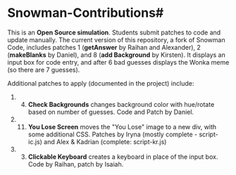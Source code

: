 # Snowman-Contributions#
This is an **Open Source simulation**. Students submit patches to code and update manually.  The current version of this repository, a fork of Snowman Code, includes patches 1 (**getAnswer** by Raihan and Alexander), 2 (**makeBlanks** by Daniel), and 8 (**add Background** by Kirsten). It displays an input box for code entry, and after 6 bad guesses displays the Wonka meme (so there are 7 guesses). 

Additional patches to apply (documented in the project) include: 
1. 4.  **Check Backgrounds** changes background color with hue/rotate based on number of guesses. Code and Patch by Daniel. 
1. 11. **You Lose Screen** moves the "You Lose" image to a new div, with some additional CSS. Patches by Iryna (mostly complete - script-ic.js) and Alex & Kadrian (complete: script-kr.js)
1. 3.  **Clickable Keyboard** creates a keyboard in place of the input box. Code by Raihan, patch by Isaiah. 
